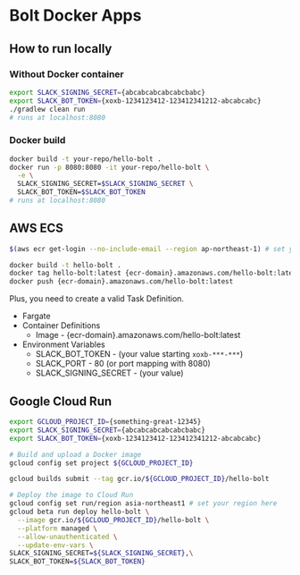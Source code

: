 # Bolt Docker Apps

## How to run locally

### Without Docker container

```bash
export SLACK_SIGNING_SECRET={abcabcabcabcabcbabc}
export SLACK_BOT_TOKEN={xoxb-1234123412-123412341212-abcabcabc}
./gradlew clean run
# runs at localhost:8080
```

### Docker build

```bash
docker build -t your-repo/hello-bolt .
docker run -p 8080:8080 -it your-repo/hello-bolt \
  -e \
  SLACK_SIGNING_SECRET=$SLACK_SIGNING_SECRET \
  SLACK_BOT_TOKEN=$SLACK_BOT_TOKEN
# runs at localhost:8080
```

## AWS ECS

```bash
$(aws ecr get-login --no-include-email --region ap-northeast-1) # set your region

docker build -t hello-bolt .
docker tag hello-bolt:latest {ecr-domain}.amazonaws.com/hello-bolt:latest
docker push {ecr-domain}.amazonaws.com/hello-bolt:latest
```

Plus, you need to create a valid Task Definition.

* Fargate
* Container Definitions
  * Image - {ecr-domain}.amazonaws.com/hello-bolt:latest
* Environment Variables
  * SLACK_BOT_TOKEN - (your value starting `xoxb-***-***`)
  * SLACK_PORT - 80 (or port mapping with 8080)
  * SLACK_SIGNING_SECRET - (your value)

## Google Cloud Run

```bash
export GCLOUD_PROJECT_ID={something-great-12345}
export SLACK_SIGNING_SECRET={abcabcabcabcabcbabc}
export SLACK_BOT_TOKEN={xoxb-1234123412-123412341212-abcabcabc}

# Build and upload a Docker image
gcloud config set project ${GCLOUD_PROJECT_ID}

gcloud builds submit --tag gcr.io/${GCLOUD_PROJECT_ID}/hello-bolt

# Deploy the image to Cloud Run
gcloud config set run/region asia-northeast1 # set your region here
gcloud beta run deploy hello-bolt \
  --image gcr.io/${GCLOUD_PROJECT_ID}/hello-bolt \
  --platform managed \
  --allow-unauthenticated \
  --update-env-vars \
SLACK_SIGNING_SECRET=${SLACK_SIGNING_SECRET},\
SLACK_BOT_TOKEN=${SLACK_BOT_TOKEN}
```